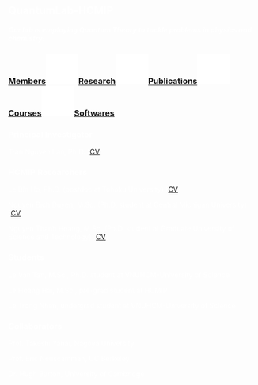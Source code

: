 ## <font color="white"> QuantumLab-HCMIP <font>

 **_Our lab is employing Quantum Theory to tackle problems in physics and chemistry!_**

### [Members](members.md)![Image](test_space.png)[Research](research.md)![Image](test_space.png)[Publications](Publications)![Image](test_space.png)[Courses](Courses)![Image](test_space.png)[Softwares](softwares.md)
  
### **Principal Investigator**
Tran Nguyen Lan, Ph.D. [[CV](LanTran_CV_0421.pdf)]

### **HCMIP Researchers**
Le Bin Ho, Ph.D. (postdoc at Tohoku University) [[CV](DrLeBinHo-CV.pdf)]

Nguyen Bich Duyen, M.Sc. (Ph.D. student at Central Michigan University) [[CV](NguyenBichDuyen-EN.pdf)]

Nguyen Thanh Hoang, M.Sc. (Ph.D. student at Graduate University of Science and Technology) [[CV](NguyenThanhHoang-CV.pdf)]

### **Students**
Le Van Tan, M.Sc., Ph.D. student at VNUHCM-University of Science

Le Hoang Hai, M.Sc., pre-grad student at HCMIP

Le Trong Nhan, undergrad student at VNUHCM-University of Science
  
### **Collaborators**
  Prof. Takeshi Yanai, Nagoya University

  Prof. Eric Neuscamman, UC Berkeley

  Dr. Hugh Burton, University of Cambridge  


